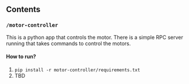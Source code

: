 ## Contents

###  `/motor-controller`

This is a python app that controls the motor. There is a simple RPC server running that takes commands to control the motors.

#### How to run?
1. `pip install -r motor-controller/requirements.txt`
2. TBD

